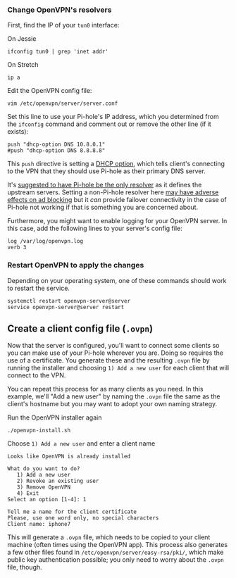 ### Change OpenVPN's resolvers

First, find the IP of your `tun0` interface:

On Jessie
```
ifconfig tun0 | grep 'inet addr'
```
On Stretch
```
ip a
```

Edit the OpenVPN config file:

```
vim /etc/openvpn/server/server.conf
```

Set this line to use your Pi-hole's IP address, which you determined from the `ifconfig` command and comment out or remove the other line (if it exists):

```
push "dhcp-option DNS 10.8.0.1"
#push "dhcp-option DNS 8.8.8.8"
```

This `push` directive is setting a [DHCP option](https://www.incognito.com/tutorials/dhcp-options-in-plain-english/), which tells client's connecting to the VPN that they should use Pi-hole as their primary DNS server.

It's [suggested to have Pi-hole be the only resolver](https://discourse.pi-hole.net/t/why-should-pi-hole-be-my-only-dns-server/3376) as it defines the upstream servers.  Setting a non-Pi-hole resolver here [may have adverse effects on ad blocking](https://discourse.pi-hole.net/t/why-should-pi-hole-be-my-only-dns-server/3376) but it _can_ provide failover connectivity in the case of Pi-hole not working if that is something you are concerned about.

Furthermore, you might want to enable logging for your OpenVPN server. In this case, add the following lines to your server's config file:
```
log /var/log/openvpn.log
verb 3
```

### Restart OpenVPN to apply the changes

Depending on your operating system, one of these commands should work to restart the service.
```
systemctl restart openvpn-server@server
service openvpn-server@server restart
```

## Create a client config file (`.ovpn`)

Now that the server is configured, you'll want to connect some clients so you can make use of your Pi-hole wherever you are.  Doing so requires the use of a certificate.  You generate these and the resulting `.ovpn` file by running the installer and choosing `1) Add a new user` for each client that will connect to the VPN.

You can repeat this process for as many clients as you need.  In this example, we'll "Add a new user" by naming the `.ovpn` file the same as the client's hostname but you may want to adopt your own naming strategy.

Run the OpenVPN installer again

```
./openvpn-install.sh
```

Choose `1) Add a new user` and enter a client name
```
Looks like OpenVPN is already installed

What do you want to do?
   1) Add a new user
   2) Revoke an existing user
   3) Remove OpenVPN
   4) Exit
Select an option [1-4]: 1

Tell me a name for the client certificate
Please, use one word only, no special characters
Client name: iphone7
```

This will generate a `.ovpn` file, which needs to be copied to your client machine (often times using the OpenVPN app).  This process also generates a few other files found in `/etc/openvpn/server/easy-rsa/pki/`, which make public key authentication possible; you only need to worry about the `.ovpn` file, though.
